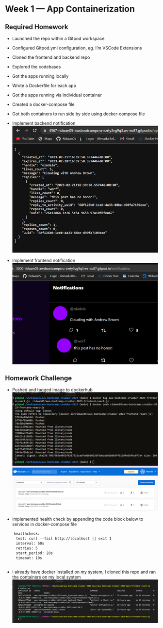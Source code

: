 # Week 1 — App Containerization

## Required Homework
- Launched the repo within a Gitpod workspace
- Configured Gitpod.yml configuration, eg. I’m VSCode Extensions
- Cloned the frontend and backend repo
- Explored the codebases
- Got the apps running locally
- Wrote a Dockerfile for each app
- Got the apps running via individual container
- Created a docker-compose file
- Got both containers to run side by side using docker-compose file
- Implement backend notification  
![backend](asset/backend.png)

- Implement frontend notification  
 ![frontend](asset/frontend.png)
## Homework Challenge
- Pushed and tagged image to dockerhub  
![push & tag](asset/docker_tag%26push.png)
![images in dockerhub](asset/docker%20registry.png)

- Implemented health check by appending the code block below to services in docker-compose file  
```
    healthcheck:
     test: curl --fail http://localhost || exit 1
     interval: 60s
     retries: 5
     start_period: 20s
     timeout: 10s
   
 ```
 - I already have docker installed on my system, I cloned this repo and ran the containers on my local system  
   ![Container_running_locally](asset/container_local.png)
